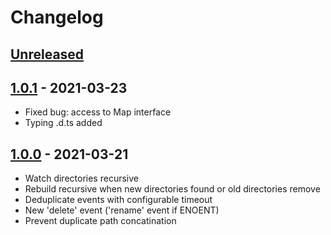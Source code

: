 # Changelog

## [Unreleased][unreleased]

## [1.0.1][] - 2021-03-23

- Fixed bug: access to Map interface
- Typing .d.ts added

## [1.0.0][] - 2021-03-21

- Watch directories recursive
- Rebuild recursive when new directories found or old directories remove
- Deduplicate events with configurable timeout
- New 'delete' event ('rename' event if ENOENT)
- Prevent duplicate path concatination

[unreleased]: https://github.com/metarhia/metawatch/compare/v1.0.1...HEAD
[1.0.1]: https://github.com/metarhia/impress/compare/v1.0.0...v1.0.1
[1.0.0]: https://github.com/metarhia/impress/releases/tag/v1.0.0
